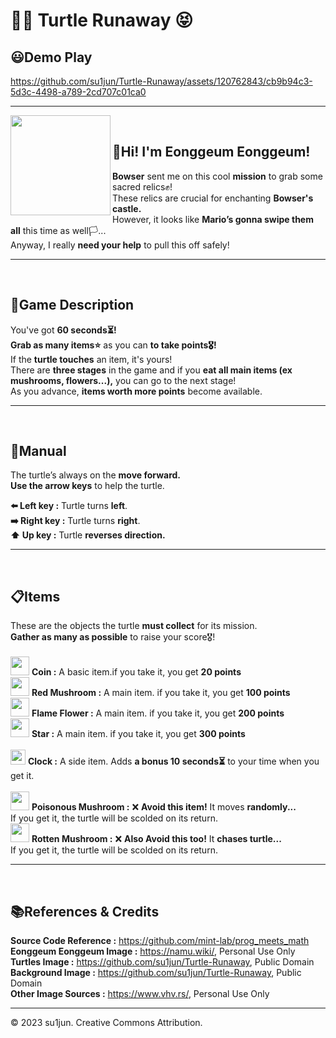<h1>🐢💦 Turtle Runaway 😝</h1>
<h2>😃Demo Play</h2>

https://github.com/su1jun/Turtle-Runaway/assets/120762843/cb9b94c3-5d3c-4498-a789-2cd707c01ca0
<hr>

<img width="160px" padding="20px" margin="20px"  align="left" src="https://github.com/su1jun/su1jun/assets/120762843/1bb84824-bddf-41aa-b144-f300254218ff"/>
<br>
<p>
<h2><b>👋Hi! I'm Eonggeum Eonggeum!</b></h2>
<b>Bowser</b> sent me on this cool <b>mission</b> to grab some sacred relics✊!<br>
These relics are crucial for enchanting <b>Bowser's castle.</b><br>
However, it looks like <b>Mario’s gonna swipe them all</b> this time as well🏳️...<br>
Anyway, I really <b>need your help</b> to pull this off safely!<br>
</p>
<hr><br>

<h2>📒Game Description</h2>
<p>
You've got <b>60 seconds⏳!</b><br>
<b>Grab as many items⭐</b> as you can <b>to take points🎖️!</b><br>
If the <b>turtle touches</b> an item, it's yours!<br>
There are <b>three stages</b> in the game and if you <b>eat all main items (ex mushrooms, flowers...),</b> you can go to the next stage!<br>
As you advance, <b>items worth more points</b> become available.<br>
</p>
<hr><br>

<h2>📃Manual</h2>
<p>
The turtle’s always on the <b>move forward.</b><br>
<b>Use the arrow keys</b> to help the turtle.<br>

<b>⬅️ Left key :</b> Turtle turns <b>left</b>.<br>
<b>➡️ Right key :</b> Turtle turns <b>right</b>.<br>
<b>⬆️ Up key :</b> Turtle <b>reverses direction.</b><br>
</p>
<hr><br>

<h2>📋Items</h2>
<p>
These are the objects the turtle <b>must collect</b> for its mission.<br>
<b>Gather as many as possible</b> to raise your score🎖️!<br>
<br>
<img width="30px" ppadding='10px' src="https://github.com/su1jun/su1jun/assets/120762843/56a71d36-fa83-4e1a-8ffe-63f03418baa1"/> <b>Coin :</b> A basic item.if you take it, you get <b>20 points</b><br>
<img width="30px" ppadding='10px' src="https://github.com/su1jun/su1jun/assets/120762843/5ce9fa6f-0f50-44af-8aa3-dc6d3e10f581"/> <b>Red Mushroom :</b> A main item. if you take it, you get <b>100 points</b><br>
<img width="30px" ppadding='10px' src="https://github.com/su1jun/su1jun/assets/120762843/3dca0429-1f6c-465e-bb65-be9f493b927e"/> <b>Flame Flower :</b> A main item. if you take it, you get <b>200 points</b><br>
<img width="30px" ppadding='10px' src="https://github.com/su1jun/su1jun/assets/120762843/14d90a22-7b7c-4676-9793-910b2960ed3e"/> <b>Star :</b> A main item. if you take it, you get <b>300 points</b><br>
<br>
<img width="24px" ppadding='10px' src="https://github.com/su1jun/su1jun/assets/120762843/0c29ea23-1e3a-4a54-b108-fa3b0f4aa6df"/> <b>Clock :</b> A side item. Adds <b>a bonus 10 seconds⏳</b> to your time when you get it.<br>
<br>
<img width="30px" ppadding='10px' src="https://github.com/su1jun/su1jun/assets/120762843/282b8703-681e-4613-96f6-90c999a627ed"/> <b>Poisonous Mushroom :</b> ❌ <b>Avoid this item!</b> It moves <b>randomly...</b> <br>If you get it, the turtle will be scolded on its return.<br>
<img width="30px" ppadding='10px' src="https://github.com/su1jun/su1jun/assets/120762843/b9fd6c60-e1c7-477c-83f8-67fcf16319f8"/> <b>Rotten Mushroom :</b> ❌ <b>Also Avoid this too!</b> It <b>chases turtle...</b> <br>If you get it, the turtle will be scolded on its return.<br>
</p>
<hr><br>

<h2>📚References & Credits</h2>
<p>
    <b>Source Code Reference :</b> <a href="https://github.com/mint-lab/prog_meets_math">https://github.com/mint-lab/prog_meets_math</a><br>
    <b>Eonggeum Eonggeum Image :</b> <a href="https://namu.wiki/">https://namu.wiki/</a>, Personal Use Only<br>
    <b>Turtles Image :</b> <a href="https://github.com/su1jun/Turtle-Runaway">https://github.com/su1jun/Turtle-Runaway</a>, Public Domain<br>
    <b>Background Image :</b> <a href="https://github.com/su1jun/Turtle-Runaway">https://github.com/su1jun/Turtle-Runaway</a>, Public Domain<br>
    <b>Other Image Sources :</b> <a href="https://www.vhv.rs/">https://www.vhv.rs/</a>, Personal Use Only<br>
</p>

<hr>

<p>© 2023 su1jun. Creative Commons Attribution.</p>
